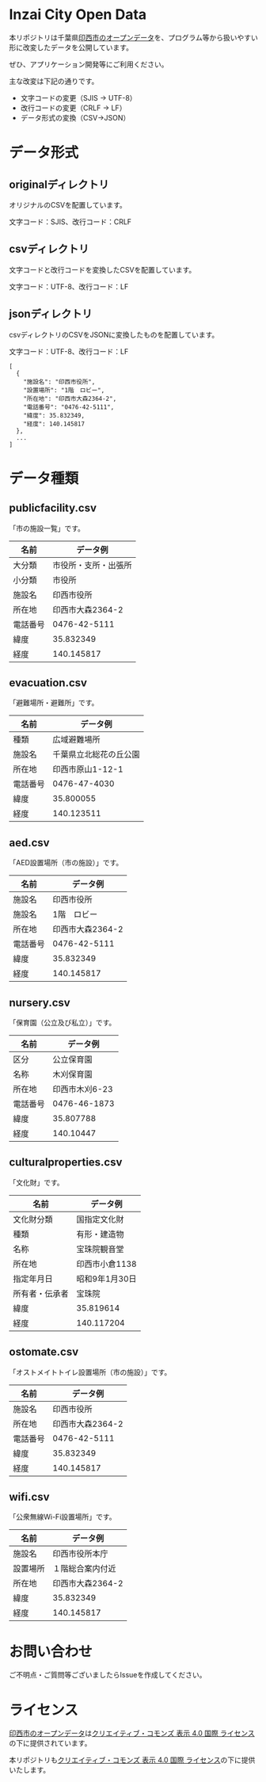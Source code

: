 # Inzai City Open Data

本リポジトリは千葉県[印西市のオープンデータ](https://www.city.inzai.lg.jp/0000004803.html)を、プログラム等から扱いやすい形に改変したデータを公開しています。

ぜひ、アプリケーション開発等にご利用ください。

主な改変は下記の通りです。
- 文字コードの変更（SJIS -> UTF-8）
- 改行コードの変更（CRLF -> LF）
- データ形式の変換（CSV->JSON）

# データ形式
## originalディレクトリ

オリジナルのCSVを配置しています。

文字コード：SJIS、改行コード：CRLF

## csvディレクトリ

文字コードと改行コードを変換したCSVを配置しています。

文字コード：UTF-8、改行コード：LF

## jsonディレクトリ

csvディレクトリのCSVをJSONに変換したものを配置しています。

文字コード：UTF-8、改行コード：LF

```
[
  {
    "施設名": "印西市役所",
    "設置場所": "1階　ロビー",
    "所在地": "印西市大森2364-2",
    "電話番号": "0476-42-5111",
    "緯度": 35.832349,
    "経度": 140.145817
  },
  ...
]

```

# データ種類

## publicfacility.csv

「市の施設一覧」です。

|名前|データ例|
|---|---|
|大分類|市役所・支所・出張所|
|小分類|市役所|
|施設名|印西市役所|
|所在地|印西市大森2364-2|
|電話番号|0476-42-5111|
|緯度|35.832349|
|経度|140.145817|

## evacuation.csv

「避難場所・避難所」です。

|名前|データ例|
|---|---|
|種類|広域避難場所|
|施設名|千葉県立北総花の丘公園|
|所在地|印西市原山1-12-1|
|電話番号|0476-47-4030|
|緯度|35.800055|
|経度|140.123511|

## aed.csv

「AED設置場所（市の施設）」です。

|名前|データ例|
|---|---|
|施設名|印西市役所|
|施設名|1階　ロビー|
|所在地|印西市大森2364-2|
|電話番号|0476-42-5111|
|緯度|35.832349|
|経度|140.145817|

## nursery.csv

「保育園（公立及び私立）」です。

|名前|データ例|
|---|---|
|区分|公立保育園|
|名称|木刈保育園|
|所在地|印西市木刈6-23|
|電話番号|0476-46-1873|
|緯度|35.807788|
|経度|140.10447|

## culturalproperties.csv

「文化財」です。

|名前|データ例|
|---|---|
|文化財分類|国指定文化財|
|種類|有形・建造物|
|名称|宝珠院観音堂|
|所在地|印西市小倉1138|
|指定年月日|昭和9年1月30日|
|所有者・伝承者|宝珠院|
|緯度|35.819614|
|経度|140.117204|

## ostomate.csv

「オストメイトトイレ設置場所（市の施設）」です。

|名前|データ例|
|---|---|
|施設名|印西市役所|
|所在地|印西市大森2364-2|
|電話番号|0476-42-5111|
|緯度|35.832349|
|経度|140.145817|

## wifi.csv

「公衆無線Wi-Fi設置場所」です。

|名前|データ例|
|---|---|
|施設名|印西市役所本庁|
|設置場所|１階総合案内付近|
|所在地|印西市大森2364-2|
|緯度|35.832349|
|経度|140.145817|

# お問い合わせ

ご不明点・ご質問等ございましたらIssueを作成してください。

# ライセンス

[印西市のオープンデータ](https://www.city.inzai.lg.jp/0000004803.html)は[クリエイティブ・コモンズ 表示 4.0 国際 ライセンス](http://creativecommons.org/licenses/by/4.0/deed.ja)の下に提供されています。

本リポジトリも[クリエイティブ・コモンズ 表示 4.0 国際 ライセンス](http://creativecommons.org/licenses/by/4.0/deed.ja)の下に提供いたします。
